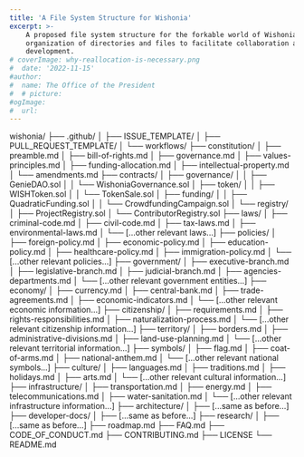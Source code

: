 ```yaml
---
title: 'A File System Structure for Wishonia'
excerpt: >-
    A proposed file system structure for the forkable world of Wishonia, outlining the
    organization of directories and files to facilitate collaboration and
    development.
# coverImage: why-reallocation-is-necessary.png
#  date: '2022-11-15'
#author:
#  name: The Office of the President
#  # picture: 
#ogImage:
#  url: 
---
```



wishonia/
├── .github/
│   ├── ISSUE_TEMPLATE/
│   ├── PULL_REQUEST_TEMPLATE/
│   └── workflows/
├── constitution/
│   ├── preamble.md
│   ├── bill-of-rights.md
│   ├── governance.md
│   ├── values-principles.md
│   ├── funding-allocation.md
│   ├── intellectual-property.md
│   └── amendments.md
├── contracts/
│   ├── governance/
│   │   ├── GenieDAO.sol
│   │   └── WishoniaGovernance.sol
│   ├── token/
│   │   ├── WISHToken.sol
│   │   └── TokenSale.sol
│   ├── funding/
│   │   ├── QuadraticFunding.sol
│   │   └── CrowdfundingCampaign.sol
│   └── registry/
│       ├── ProjectRegistry.sol
│       └── ContributorRegistry.sol
├── laws/
│   ├── criminal-code.md
│   ├── civil-code.md
│   ├── tax-laws.md
│   ├── environmental-laws.md
│   └── [...other relevant laws...]
├── policies/
│   ├── foreign-policy.md
│   ├── economic-policy.md
│   ├── education-policy.md
│   ├── healthcare-policy.md
│   ├── immigration-policy.md
│   └── [...other relevant policies...]
├── government/
│   ├── executive-branch.md
│   ├── legislative-branch.md
│   ├── judicial-branch.md
│   ├── agencies-departments.md
│   └── [...other relevant government entities...]
├── economy/
│   ├── currency.md
│   ├── central-bank.md
│   ├── trade-agreements.md
│   ├── economic-indicators.md
│   └── [...other relevant economic information...]
├── citizenship/
│   ├── requirements.md
│   ├── rights-responsibilities.md
│   ├── naturalization-process.md
│   └── [...other relevant citizenship information...]
├── territory/
│   ├── borders.md
│   ├── administrative-divisions.md
│   ├── land-use-planning.md
│   └── [...other relevant territorial information...]
├── symbols/
│   ├── flag.md
│   ├── coat-of-arms.md
│   ├── national-anthem.md
│   └── [...other relevant national symbols...]
├── culture/
│   ├── languages.md
│   ├── traditions.md
│   ├── holidays.md
│   ├── arts.md
│   └── [...other relevant cultural information...]
├── infrastructure/
│   ├── transportation.md
│   ├── energy.md
│   ├── telecommunications.md
│   ├── water-sanitation.md
│   └── [...other relevant infrastructure information...]
├── architecture/
│   ├── [...same as before...]
├── developer-docs/
│   ├── [...same as before...]
├── research/
│   ├── [...same as before...]
├── roadmap.md
├── FAQ.md
├── CODE_OF_CONDUCT.md
├── CONTRIBUTING.md
├── LICENSE
└── README.md

